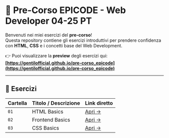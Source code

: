 # 🌱 Pre-Corso EPICODE - Web Developer 04-25 PT

Benvenuti nei miei esercizi del **pre-corso**!  
Questa repository contiene gli esercizi introduttivi per prendere confidenza con **HTML**, **CSS** e i concetti base del Web Development.

👉 Puoi visualizzare la **preview** degli esercizi qui:  
**[https://gentilofficial.github.io/pre-corso_epicode](https://gentilofficial.github.io/pre-corso_epicode)**

---

## 📂 Esercizi

| Cartella | Titolo / Descrizione | Link diretto |
|-----------|---------------------|---------------|
| `01` | HTML Basics | [Apri →](https://gentilofficial.github.io/pre-corso_epicode/01/) |
| `02` | Frontend Basics | [Apri →](https://gentilofficial.github.io/pre-corso_epicode/02/) |
| `03` | CSS Basics | [Apri →](https://gentilofficial.github.io/pre-corso_epicode/03/) 
